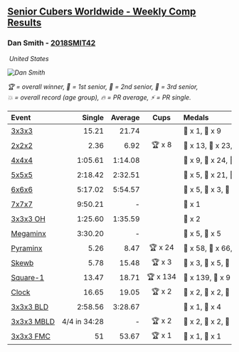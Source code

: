 <style>table {white-space: nowrap;}</style>
<link rel="stylesheet" type="text/css" href="/scw-comp/css/flags.css" />

## [Senior Cubers Worldwide - Weekly Comp Results](/scw-comp/results/)
### Dan Smith - [2018SMIT42](https://www.worldcubeassociation.org/persons/2018SMIT42)

<i class="flag flag-US" />&nbsp;United States

![Dan Smith](1678150280.jpg)

<span style="white-space: nowrap;">🏆 = overall winner</span>, <span style="white-space: nowrap;">🥇 = 1st senior</span>, <span style="white-space: nowrap;">🥈 = 2nd senior</span>, <span style="white-space: nowrap;">🥉 = 3rd senior</span>, <span style="white-space: nowrap;">💥 = overall record (age group)</span>, <span style="white-space: nowrap;">🔥 = PR average</span>, <span style="white-space: nowrap;">⚡ = PR single</span>.

| Event | Single | Average | Cups | Medals | Achievements|
| :-- | --: | --: | :--: | :-- | :-- |
| [3x3x3](333.md) | 15.21 | 21.74 |  | 🥈 x 1, 🥉 x 9 | 💥 x 2, 🔥 x 15, ⚡ x 11 |
| [2x2x2](222.md) | 2.36 | 6.92 | 🏆 x 8 | 🥇 x 13, 🥈 x 23, 🥉 x 42 | 💥 x 4, 🔥 x 7, ⚡ x 9 |
| [4x4x4](444.md) | 1:05.61 | 1:14.08 |  | 🥇 x 9, 🥈 x 24, 🥉 x 38 | 💥 x 1, 🔥 x 14, ⚡ x 6 |
| [5x5x5](555.md) | 2:18.42 | 2:32.51 |  | 🥇 x 5, 🥈 x 21, 🥉 x 35 | 💥 x 1, 🔥 x 3, ⚡ x 3 |
| [6x6x6](666.md) | 5:17.02 | 5:54.57 |  | 🥇 x 5, 🥈 x 3, 🥉 x 7 | 💥 x 1, 🔥 x 1, ⚡ x 3 |
| [7x7x7](777.md) | 9:50.21 | - |  | 🥈 x 1 | ⚡ x 1 |
| [3x3x3 OH](333oh.md) | 1:25.60 | 1:35.59 |  | 🥉 x 2 | 🔥 x 1, ⚡ x 1 |
| [Megaminx](minx.md) | 3:30.20 | - |  | 🥈 x 5, 🥉 x 5 | ⚡ x 6 |
| [Pyraminx](pyram.md) | 5.26 | 8.47 | 🏆 x 24 | 🥇 x 58, 🥈 x 66, 🥉 x 11 | 💥 x 8, 🔥 x 6, ⚡ x 3 |
| [Skewb](skewb.md) | 5.78 | 15.48 | 🏆 x 3 | 🥇 x 3, 🥈 x 5, 🥉 x 4 | 💥 x 1, 🔥 x 6, ⚡ x 3 |
| [Square-1](sq1.md) | 13.47 | 18.71 | 🏆 x 134 | 🥇 x 139, 🥈 x 9 | 💥 x 15, 🔥 x 8, ⚡ x 9 |
| [Clock](clock.md) | 16.65 | 19.05 | 🏆 x 2 | 🥇 x 2, 🥈 x 2, 🥉 x 5 | 🔥 x 8, ⚡ x 10 |
| [3x3x3 BLD](333bf.md) | 2:58.56 | 3:28.67 |  | 🥈 x 1, 🥉 x 4 | 🔥 x 1, ⚡ x 6 |
| [3x3x3 MBLD](333mbf.md) | 4/4 in 34:28 | - | 🏆 x 2 | 🥇 x 2, 🥈 x 2, 🥉 x 1 | ⚡ x 3 |
| [3x3x3 FMC](333fm.md) | 51 | 53.67 | 🏆 x 1 | 🥇 x 1, 🥈 x 1 | 🔥 x 1, ⚡ x 2 |

<!-- Global site tag (gtag.js) - Google Analytics -->
<script async src="https://www.googletagmanager.com/gtag/js?id=UA-86348435-3"></script>
<script>window.dataLayer = window.dataLayer || []; function gtag() {dataLayer.push(arguments);} gtag('js', new Date()); gtag('config', 'UA-86348435-3');</script>
